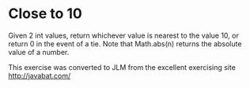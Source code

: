 # Close to 10 #
Given 2 int values, return whichever value is nearest to the value 10,
or return 0 in the event of a tie. Note that Math.abs(n) returns the
absolute value of a number.

This exercise was converted to JLM from the excellent exercising site http://javabat.com/

